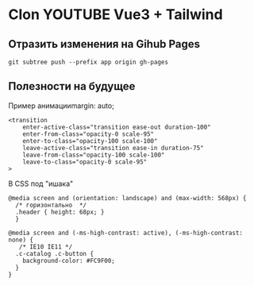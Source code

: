 # Clon YOUTUBE Vue3 + Tailwind



## Отразить изменения на Gihub Pages

```
git subtree push --prefix app origin gh-pages
```

## Полезности на будущее

Пример анимацииmargin: auto;
```
<transition
	enter-active-class="transition ease-out duration-100"
	enter-from-class="opacity-0 scale-95"
	enter-to-class="opacity-100 scale-100"
	leave-active-class="transition ease-in duration-75"
	leave-from-class="opacity-100 scale-100"
	leave-to-class="opacity-0 scale-95"
>
```


В CSS под "ишака"

```
@media screen and (orientation: landscape) and (max-width: 568px) {
  /* горизонтально  */
  .header { height: 68px; }
  }

@media screen and (-ms-high-contrast: active), (-ms-high-contrast: none) {
   /* IE10 IE11 */
  .c-catalog .c-button {
  	background-color: #FC9F00;
  }
}

```
